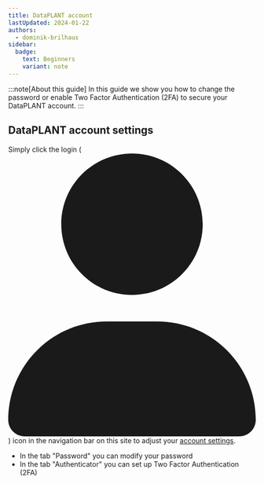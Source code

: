 ```yaml
---
title: DataPLANT account
lastUpdated: 2024-01-22
authors: 
  - dominik-brilhaus
sidebar:
  badge:
    text: Beginners
    variant: note
---
```


:::note[About this guide]
In this guide we show you how to change the password or enable Two Factor Authentication (2FA) to secure your DataPLANT account.
:::


## DataPLANT account settings

<!-- TODO fix icon -->

Simply click the login (<svg class="icon" viewBox="0 0 448 512"><path fill="currentColor" d="M224 256c70.7 0 128-57.3 128-128S294.7 0 224 0S96 57.3 96 128s57.3 128 128 128zm-45.7 48C79.8 304 0 383.8 0 482.3C0 498.7 13.3 512 29.7 512H418.3c16.4 0 29.7-13.3 29.7-29.7C448 383.8 368.2 304 269.7 304H178.3z" data-astro-cid-5blmo7yk=""></path></svg>) icon in the navigation bar on this site to adjust your [account settings](https://auth.nfdi4plants.org/realms/dataplant/account).

- In the tab "Password" you can modify your password
- In the tab "Authenticator" you can set up Two Factor Authentication (2FA)
